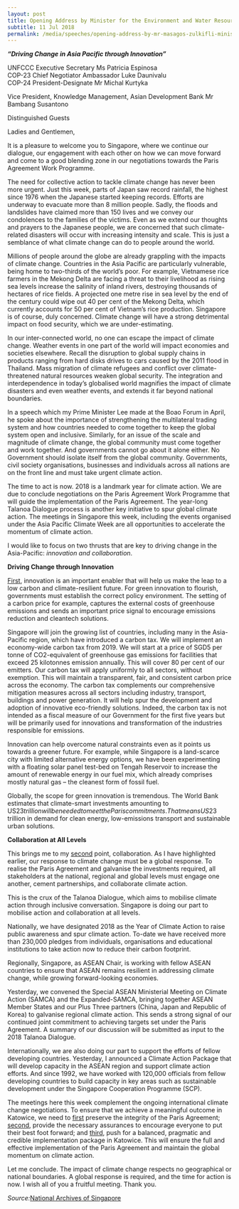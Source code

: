 ```yaml
---
layout: post
title: Opening Address by Minister for the Environment and Water Resources Masagos Zulkifli at the Opening Ceremony of the Asia-Pacific Climate Week
subtitle: 11 Jul 2018
permalink: /media/speeches/opening-address-by-mr-masagos-zulkifli-minister-for-the-environment-and-water-resources-at-the-opening-ceremony-of-the-asia-pacific-climate-week-11-july-2018
---  
```

***“Driving Change in Asia Pacific through Innovation”***

UNFCCC Executive Secretary Ms Patricia Espinosa  
COP-23 Chief Negotiator Ambassador Luke Daunivalu  
COP-24 President-Designate Mr Michal Kurtyka

Vice President, Knowledge Management, Asian Development Bank Mr Bambang Susantono

Distinguished Guests

Ladies and Gentlemen,

It is a pleasure to welcome you to Singapore, where we continue our dialogue, our engagement with each other on how we can move forward and come to a good blending zone in our negotiations towards the Paris Agreement Work Programme.

The need for collective action to tackle climate change has never been more urgent. Just this week, parts of Japan saw record rainfall, the highest since 1976 when the Japanese started keeping records. Efforts are underway to evacuate more than 8 million people. Sadly, the floods and landslides have claimed more than 150 lives and we convey our condolences to the families of the victims. Even as we extend our thoughts and prayers to the Japanese people, we are concerned that such climate-related disasters will occur with increasing intensity and scale. This is just a semblance of what climate change can do to people around the world.

Millions of people around the globe are already grappling with the impacts of climate change. Countries in the Asia Pacific are particularly vulnerable, being home to two-thirds of the world’s poor. For example, Vietnamese rice farmers in the Mekong Delta are facing a threat to their livelihood as rising sea levels increase the salinity of inland rivers, destroying thousands of hectares of rice fields. A projected one metre rise in sea level by the end of the century could wipe out 40 per cent of the Mekong Delta, which currently accounts for 50 per cent of Vietnam’s rice production. Singapore is of course, duly concerned. Climate change will have a strong detrimental impact on food security, which we are under-estimating.

In our inter-connected world, no one can escape the impact of climate change. Weather events in one part of the world will impact economies and societies elsewhere. Recall the disruption to global supply chains in products ranging from hard disks drives to cars caused by the 2011 flood in Thailand.  Mass migration of climate refugees and conflict over climate-threatened natural resources weaken global security. The integration and interdependence in today’s globalised world magnifies the impact of climate disasters and even weather events, and extends it far beyond national boundaries.

In a speech which my Prime Minister Lee made at the Boao Forum in April, he spoke about the importance of strengthening the multilateral trading system and how countries needed to come together to keep the global system open and inclusive.  Similarly, for an issue of the scale and magnitude of climate change, the global community must come together and work together. And governments cannot go about it alone either. No Government should isolate itself from the global community. Governments, civil society organisations, businesses and individuals across all nations are on the front line and must take urgent climate action.  

The time to act is now. 2018 is a landmark year for climate action. We are due to conclude negotiations on the Paris Agreement Work Programme that will guide the implementation of the Paris Agreement. The year-long Talanoa Dialogue process is another key initiative to spur global climate action. The meetings in Singapore this week, including the events organised under the Asia Pacific Climate Week are all opportunities to accelerate the momentum of climate action. 

I would like to focus on two thrusts that are key to driving change in the Asia-Pacific: *innovation and collaboration*.

**Driving Change through Innovation**

<u>First</u>, innovation is an important enabler that will help us make the leap to a low carbon and climate-resilient future. For green innovation to flourish, governments must establish the correct policy environment. The setting of a carbon price for example, captures the external costs of greenhouse emissions and sends an important price signal to encourage emissions reduction and cleantech solutions.

Singapore will join the growing list of countries, including many in the Asia-Pacific region, which have introduced a carbon tax. We will implement an economy-wide carbon tax from 2019. We will start at a price of SGD5 per tonne of CO2-equivalent of greenhouse gas emissions for facilities that exceed 25 kilotonnes emission annually. This will cover 80 per cent of our emitters. Our carbon tax will apply uniformly to all sectors, without exemption. This will maintain a transparent, fair, and consistent carbon price across the economy. The carbon tax complements our comprehensive mitigation measures across all sectors including industry, transport, buildings and power generation. It will help spur the development and adoption of innovative eco-friendly solutions. Indeed, the carbon tax is not intended as a fiscal measure of our Government for the first five years but will be primarily used for innovations and transformation of the industries responsible for emissions.

Innovation can help overcome natural constraints even as it points us towards a greener future. For example, while Singapore is a land-scarce city with limited alternative energy options, we have been experimenting with a floating solar panel test-bed on Tengah Reservoir to increase the amount of renewable energy in our fuel mix, which already comprises mostly natural gas – the cleanest form of fossil fuel.

Globally, the scope for green innovation is tremendous. The World Bank estimates that climate-smart investments amounting to US$23 trillion will be needed to meet the Paris commitments. That means US$23 trillion in demand for clean energy, low-emissions transport and sustainable urban solutions.

**Collaboration at All Levels**

This brings me to my <u>second</u> point, collaboration.  As I have highlighted earlier, our response to climate change must be a global response. To realise the Paris Agreement and galvanise the investments required, all stakeholders at the national, regional and global levels must engage one another, cement partnerships, and collaborate climate action.

This is the crux of the Talanoa Dialogue, which aims to mobilise climate action through inclusive conversation. Singapore is doing our part to mobilise action and collaboration at all levels.

Nationally, we have designated 2018 as the Year of Climate Action to raise public awareness and spur climate action. To-date we have received more than 230,000 pledges from individuals, organisations and educational institutions to take action now to reduce their carbon footprint.

Regionally, Singapore, as ASEAN Chair, is working with fellow ASEAN countries to ensure that ASEAN remains resilient in addressing climate change, while growing forward-looking economies.

Yesterday, we convened the Special ASEAN Ministerial Meeting on Climate Action (SAMCA) and the Expanded-SAMCA, bringing together ASEAN Member States and our Plus Three partners (China, Japan and Republic of Korea) to galvanise regional climate action. This sends a strong signal of our continued joint commitment to achieving targets set under the Paris Agreement. A summary of our discussion will be submitted as input to the 2018 Talanoa Dialogue. 

Internationally, we are also doing our part to support the efforts of fellow developing countries. Yesterday, I announced a Climate Action Package that will develop capacity in the ASEAN region and support climate action efforts. And since 1992, we have worked with 120,000 officials from fellow developing countries to build capacity in key areas such as sustainable development under the Singapore Cooperation Programme (SCP).

The meetings here this week complement the ongoing international climate change negotiations. To ensure that we achieve a meaningful outcome in Katowice, we need to <u>first</u> preserve the integrity of the Paris Agreement; <u>second</u>, provide the necessary assurances to encourage everyone to put their best foot forward; and <u>third</u>, push for a balanced, pragmatic and credible implementation package in Katowice. This will ensure the full and effective implementation of the Paris Agreement and maintain the global momentum on climate action.

Let me conclude. The impact of climate change respects no geographical or national boundaries. A global response is required, and the time for action is now. I wish all of you a fruitful meeting. Thank you.

*Source:*[National Archives of Singapore](https://www.nas.gov.sg/archivesonline/data/pdfdoc/MSE_20180711003.pdf)
